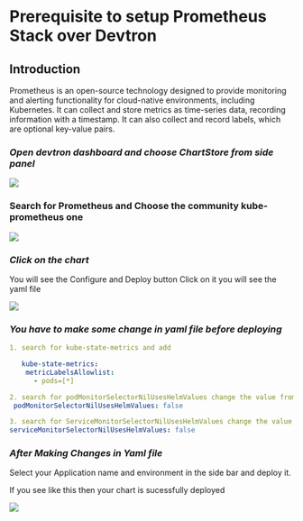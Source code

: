 # Prerequisite to setup Prometheus Stack over Devtron

## Introduction

Prometheus is an open-source technology designed to provide monitoring and alerting functionality for cloud-native environments, including Kubernetes. It can collect and store metrics as time-series data, recording information with a timestamp. It can also collect and record labels, which are optional key-value pairs.

### ***Open devtron dashboard and choose  ChartStore from side panel*** 
![](https://devtron-public-asset.s3.us-east-2.amazonaws.com/images/use-cases/prometheus-stack/chart.png)

### Search for Prometheus and Choose the community kube-prometheus one
![](https://devtron-public-asset.s3.us-east-2.amazonaws.com/images/use-cases/prometheus-stack/prome.png)

### ***Click on the chart*** 

You will see the Configure and Deploy button Click on it you will see the yaml file

![](https://devtron-public-asset.s3.us-east-2.amazonaws.com/images/use-cases/prometheus-stack/button.png)


### ***You have to make some change in yaml file before deploying***
```yaml
1. search for kube-state-metrics and add

   kube-state-metrics:
    metricLabelsAllowlist:
      - pods=[*]

2. search for podMonitorSelectorNilUsesHelmValues change the value from true to false 
 podMonitorSelectorNilUsesHelmValues: false

3. search for ServiceMonitorSelectorNilUsesHelmValues change the value from true to false
serviceMonitorSelectorNilUsesHelmValues: false

```

### ***After Making Changes in Yaml file***

Select your Application name and environment in the side bar and deploy it. 

If you see like this then your chart is sucessfully deployed

![](https://devtron-public-asset.s3.us-east-2.amazonaws.com/images/use-cases/prometheus-stack/prometheus-demo.png)